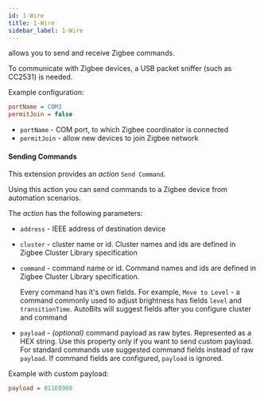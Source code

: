 ```yaml
---
id: 1-Wire
title: 1-Wire
sidebar_label: 1-Wire
---
```


allows you to send and receive Zigbee commands.

To communicate with Zigbee devices, a USB packet sniffer (such as CC2531) is needed.

Example configuration:

```ini
portName = COM3
permitJoin = false
```

- `portName` - COM port, to which Zigbee coordinator is connected
- `permitJoin` - allow new devices to join Zigbee network

#### Sending Commands

This extension provides an *action* `Send Command`.

Using this action you can send commands to a Zigbee device from automation scenarios.

The *action* has the following parameters:

- `address` - IEEE address of destination device
- `cluster` - cluster name or id. Cluster names and ids are defined in Zigbee Cluster Library specification
- `command` - command name or id. Command names and ids are defined in Zigbee Cluster Library specification.
  
  Every command has it's own fields. For example, `Move to Level` - a command commonly used to adjust brightness has fields `level` and `transitionTime`. AutoBits will suggest fields after you configure cluster and command

- `payload` - *(optional)* command payload as raw bytes. Represented as a HEX string. Use this property only if you want to send custom payload. For standard commands use suggested command fields instead of raw `payload`. If command fields are configured, `payload` is ignored.

Example with custom payload:

```ini
payload = 011E0900
```
